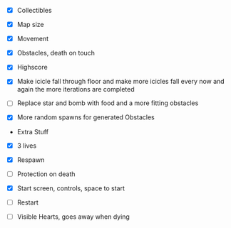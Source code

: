 - [x] Collectibles

- [x] Map size

- [x] Movement

- [x] Obstacles, death on touch

- [x] Highscore

- [x] Make icicle fall through floor and make more icicles fall every now and again the more iterations are completed

- [ ] Replace star and bomb with food and a more fitting obstacles

- [x] More random spawns for generated Obstacles




* Extra Stuff

- [x] 3 lives

- [x] Respawn

- [ ] Protection on death

- [x] Start screen, controls, space to start

- [ ] Restart

- [ ] Visible Hearts, goes away when dying